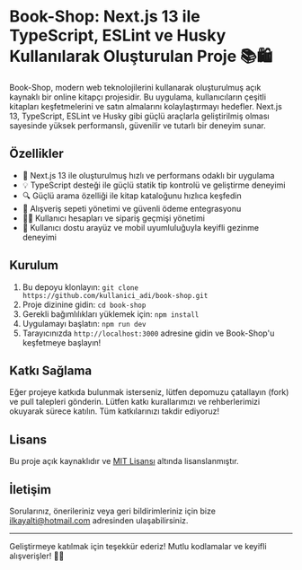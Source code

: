 # Book-Shop: Next.js 13 ile TypeScript, ESLint ve Husky Kullanılarak Oluşturulan Proje 📚🛍️

Book-Shop, modern web teknolojilerini kullanarak oluşturulmuş açık kaynaklı bir online kitapçı projesidir. Bu uygulama, kullanıcıların çeşitli kitapları keşfetmelerini ve satın almalarını kolaylaştırmayı hedefler. Next.js 13, TypeScript, ESLint ve Husky gibi güçlü araçlarla geliştirilmiş olması sayesinde yüksek performanslı, güvenilir ve tutarlı bir deneyim sunar.

## Özellikler

- 🚀 Next.js 13 ile oluşturulmuş hızlı ve performans odaklı bir uygulama
- 💡 TypeScript desteği ile güçlü statik tip kontrolü ve geliştirme deneyimi
- 🔍 Güçlü arama özelliği ile kitap kataloğunu hızlıca keşfedin
- 🛒 Alışveriş sepeti yönetimi ve güvenli ödeme entegrasyonu
- 👨‍💼 Kullanıcı hesapları ve sipariş geçmişi yönetimi
- 🎨 Kullanıcı dostu arayüz ve mobil uyumluluğuyla keyifli gezinme deneyimi

## Kurulum

1. Bu depoyu klonlayın: `git clone https://github.com/kullanici_adi/book-shop.git`
2. Proje dizinine gidin: `cd book-shop`
3. Gerekli bağımlılıkları yüklemek için: `npm install`
4. Uygulamayı başlatın: `npm run dev`
5. Tarayıcınızda `http://localhost:3000` adresine gidin ve Book-Shop'u keşfetmeye başlayın!

## Katkı Sağlama

Eğer projeye katkıda bulunmak isterseniz, lütfen depomuzu çatallayın (fork) ve pull talepleri gönderin. Lütfen katkı kurallarımızı ve rehberlerimizi okuyarak sürece katılın. Tüm katkılarınızı takdir ediyoruz!

## Lisans

Bu proje açık kaynaklıdır ve [MIT Lisansı](https://github.com/ilkay-alti/book-store/blob/master/LICENSE) altında lisanslanmıştır.

## İletişim

Sorularınız, önerileriniz veya geri bildirimleriniz için bize [ilkayalti@hotmail.com](mailto:ilkayalti@hotmail.com) adresinden ulaşabilirsiniz.

---

Geliştirmeye katılmak için teşekkür ederiz! Mutlu kodlamalar ve keyifli alışverişler! 📖🌟
